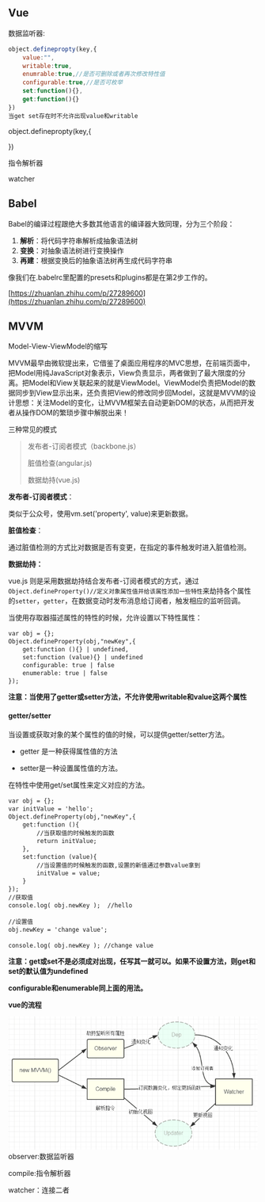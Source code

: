 ## Vue

数据监听器:

```js
object.definepropty(key,{
    value:"",
    writable:true,
    enumrable:true,//是否可删除或者再次修改特性值
    configurable:true,//是否可枚举
    set:function(){},
    get:function(){}
})
当get set存在时不允许出现value和writable
```

object.definepropty\(key,{

}\)

指令解析器

watcher

## Babel

Babel的编译过程跟绝大多数其他语言的编译器大致同理，分为三个阶段：

1. **解析**：将代码字符串解析成抽象语法树
2. **变换**：对抽象语法树进行变换操作
3. **再建**：根据变换后的抽象语法树再生成代码字符串

像我们在.babelrc里配置的presets和plugins都是在第2步工作的。

[https://zhuanlan.zhihu.com/p/27289600](https://zhuanlan.zhihu.com/p/27289600)



## MVVM

Model-View-ViewModel的缩写

MVVM最早由微软提出来，它借鉴了桌面应用程序的MVC思想，在前端页面中，把Model用纯JavaScript对象表示，View负责显示，两者做到了最大限度的分离。把Model和View关联起来的就是ViewModel。ViewModel负责把Model的数据同步到View显示出来，还负责把View的修改同步回Model，这就是MVVM的设计思想：关注Model的变化，让MVVM框架去自动更新DOM的状态，从而把开发者从操作DOM的繁琐步骤中解脱出来！

三种常见的模式

> 发布者-订阅者模式（backbone.js）
>
> 脏值检查\(angular.js\)
>
> 数据劫持\(vue.js\)

**发布者-订阅者模式**：

类似于公众号，使用vm.set\('property', value\)来更新数据。

**脏值检查**：

通过脏值检测的方式比对数据是否有变更，在指定的事件触发时进入脏值检测。

**数据劫持：**

vue.js 则是采用数据劫持结合发布者-订阅者模式的方式，通过`Object.defineProperty()//定义对象属性值并给该属性添加一些特性`来劫持各个属性的`setter`，`getter`，在数据变动时发布消息给订阅者，触发相应的监听回调。

当使用存取器描述属性的特性的时候，允许设置以下特性属性：

```
var obj = {};
Object.defineProperty(obj,"newKey",{
    get:function (){} | undefined,
    set:function (value){} | undefined
    configurable: true | false
    enumerable: true | false
});
```

**注意：当使用了getter或setter方法，不允许使用writable和value这两个属性**

#### **getter/setter**

当设置或获取对象的某个属性的值的时候，可以提供getter/setter方法。

* getter 是一种获得属性值的方法

* setter是一种设置属性值的方法。

在特性中使用get/set属性来定义对应的方法。

```
var obj = {};
var initValue = 'hello';
Object.defineProperty(obj,"newKey",{
    get:function (){
        //当获取值的时候触发的函数
        return initValue;    
    },
    set:function (value){
        //当设置值的时候触发的函数,设置的新值通过参数value拿到
        initValue = value;
    }
});
//获取值
console.log( obj.newKey );  //hello

//设置值
obj.newKey = 'change value';

console.log( obj.newKey ); //change value
```

**注意：get或set不是必须成对出现，任写其一就可以。如果不设置方法，则get和set的默认值为undefined**

**configurable和enumerable同上面的用法。**

**vue的流程**

![](/assets/132184689-57b310ea1804f.png)observer:数据监听器

compile:指令解析器

watcher：连接二者

